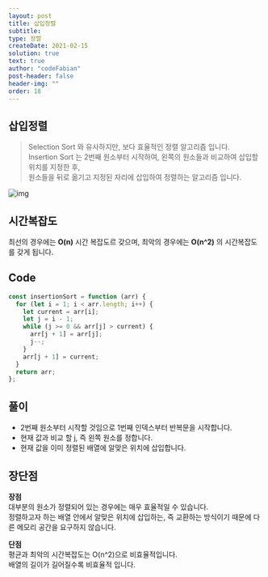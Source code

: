 ```yaml
---
layout: post
title: 삽입정렬
subtitle:
type: 정렬
createDate: 2021-02-15
solution: true
text: true
author: "codeFabian"
post-header: false
header-img: ""
order: 18
---
```


## 삽입정렬

> Selection Sort 와 유사하지만, 보다 효율적인 정렬 알고리즘 입니다.  
> Insertion Sort 는 2번째 원소부터 시작하여, 왼쪽의 원소들과 비교하여 삽입할 위치를 지정한 후,  
> 원소들을 뒤로 옮기고 지정된 자리에 삽입하여 정렬하는 알고리즘 입니다.

![img](https://upload.wikimedia.org/wikipedia/commons/e/ea/Insertion_sort_001.PNG)

## 시간복잡도

최선의 경우에는 **O(n)** 시간 복잡도르 갖으며, 최악의 경우에는 **O(n^2)** 의 시간복잡도를 갖게 됩니다.

## Code

```js
const insertionSort = function (arr) {
  for (let i = 1; i < arr.length; i++) {
    let current = arr[i];
    let j = i - 1;
    while (j >= 0 && arr[j] > current) {
      arr[j + 1] = arr[j];
      j--;
    }
    arr[j + 1] = current;
  }
  return arr;
};
```

## 풀이

- 2번째 원소부터 시작할 것임으로 1번째 인덱스부터 반복문을 시작합니다.
- 현재 값과 비교 할 j, 즉 왼쪽 원소를 정합니다.
- 현재 값을 이미 정렬된 배열에 알맞은 위치에 삽입합니다.

## 장단점

**장점**  
대부분의 원소가 정렬되어 있는 경우에는 매우 효율적일 수 있습니다.  
정렬하고자 하는 배열 안에서 알맞은 위치에 삽입하는, 즉 교환하는 방식이기 때문에 다른 메모리 공간을 요구하지 않습니다.

**단점**  
평균과 최악의 시간복잡도는 O(n^2)으로 비효율적입니다.  
배열의 길이가 길어질수록 비효율적 입니다.
